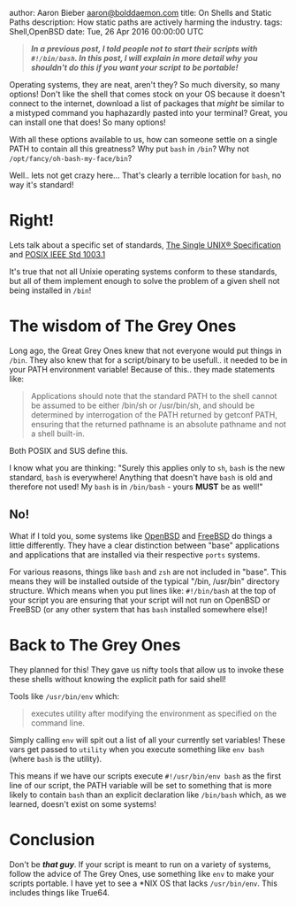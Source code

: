 author: Aaron Bieber <aaron@bolddaemon.com>
title: On Shells and Static Paths
description: How static paths are actively harming the industry.
tags: Shell,OpenBSD
date: Tue, 26 Apr 2016 00:00:00 UTC

> ***In a previous post, I told people not to start their scripts with
`#!/bin/bash`. In this post, I will explain in more detail why you
shouldn't do this if you want your script to be portable!***

Operating systems, they are neat, aren't they? So much diversity, so
many options! Don't like the shell that comes stock on your OS because
it doesn't connect to the internet, download a list of packages that
*might* be similar to a mistyped command you haphazardly pasted into
your terminal? Great, you can install one that does! So many options!

With all these options available to us, how can someone settle on a
single PATH to contain all this greatness? Why put `bash` in `/bin`?
Why not `/opt/fancy/oh-bash-my-face/bin`?

Well.. lets not get crazy here... That's clearly a terrible location
for `bash`, no way it's standard!

# Right!

Lets talk about a specific set of standards, [The Single UNIX®
Specification](http://pubs.opengroup.org/onlinepubs/7990989775/index.html)
and [POSIX IEEE Std 1003.1](http://pubs.opengroup.org/onlinepubs/9699919799/)

It's true that not all Unixie operating systems conform to these
standards, but all of them implement enough to solve the problem of a
given shell not being installed in `/bin`!

# The wisdom of The Grey Ones

Long ago, the Great Grey Ones knew that not everyone would put things
in `/bin`. They also knew that for a script/binary to be usefull.. it
needed to be in your PATH environment variable! Because of this.. they
made statements like: 

> Applications should note that the standard PATH to the shell cannot
be assumed to be either /bin/sh or /usr/bin/sh, and should be
determined by interrogation of the PATH returned by getconf PATH,
ensuring that the returned pathname is an absolute pathname and not a
shell built-in.

Both POSIX and SUS define this.

I know what you are thinking: "Surely this applies only to `sh`, `bash`
is the new standard, `bash` is everywhere! Anything that doesn't have
`bash` is old and therefore not used! My `bash` is in `/bin/bash` -
yours **MUST** be as well!" 

## No!

What if I told you, some systems like [OpenBSD](http://openbsd.org) and
[FreeBSD](http://freebsd.org) do things a little differently. They have
a clear distinction between "base" applications and applications that
are installed via their respective `ports` systems.

For various reasons, things like `bash` and `zsh` are not included in
"base". This means they will be installed outside of the typical "/bin,
/usr/bin" directory structure. Which means when you put lines like:
`#!/bin/bash` at the top of your script you are ensuring that your
script will not run on OpenBSD or FreeBSD (or any other system that has
`bash` installed somewhere else)!

# Back to The Grey Ones

They planned for this! They gave us nifty tools that allow us to
invoke these these shells without knowing the explicit path for said
shell!

Tools like `/usr/bin/env` which:

> executes utility after modifying the environment as specified on the
command line.

Simply calling `env` will spit out a list of all your currently set
variables! These vars get passed to `utility` when you execute
something like `env bash` (where `bash` is the utility).

This means if we have our scripts execute `#!/usr/bin/env bash` as the
first line of our script, the PATH variable will be set to something
that is more likely to contain `bash` than an explicit declaration
like `/bin/bash` which, as we learned, doesn't exist on some systems!

# Conclusion

Don't be ***that guy***. If your script is meant to run on a variety
of systems, follow the advice of The Grey Ones, use something like
`env` to make your scripts portable. I have yet to see a *NIX OS that
lacks `/usr/bin/env`. This includes things like True64.

